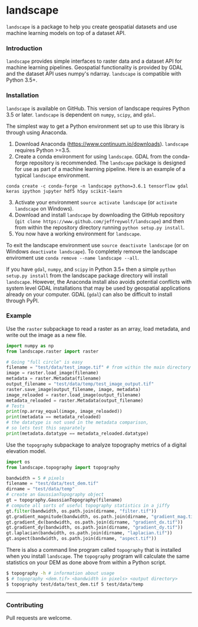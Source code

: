 # landscape 

`landscape` is a package to help you create geospatial 
datasets and use machine learning models on top of a 
dataset API.

### Introduction
`landscape` provides simple interfaces to raster data and
a dataset API for machine learning pipelines. Geospatial 
functionality is provided by GDAL and the dataset API 
uses numpy's ndarray.  `landscape` is compatible with 
Python 3.5+.

### Installation

`landscape` is available on GitHub. This version of landscape requires Python 3.5 or later. `landscape` is dependent on `numpy`, `scipy`, and `gdal`.

The simplest way to get a Python environment set up to use this library is through using Anaconda.
1. Download Anaconda (https://www.continuum.io/downloads). `landscape` requires Python >=3.5.
2. Create a conda environment for using `landscape`. GDAL from the conda-forge repository is recommended.  The `landscape` package is designed for use as part of a machine learning pipeline. Here is an example of a typical `landscape` environment.
```
conda create -c conda-forge -n landscape python=3.6.1 tensorflow gdal keras ipython jupyter hdf5 h5py scikit-learn
```
3. Activate your environment `source activate landscape` (or `activate landscape` on Windows).
4. Download and install `landscape` by downloading the GitHub repository (`git clone https://www.github.com/jeffreywolf/landscape`) and then from within the repository directory running `python setup.py install`.
5. You now have a working environment for `landscape`. 


To exit the landscape environment use `source deactivate landscape` (or on Windows `deactivate landscape`). To completely remove the landscape enviroment use `conda remove --name landscape --all`. 

If you have `gdal`, `numpy`, and `scipy` in Python 3.5+ then a simple `python setup.py install` from the landscape package directory will install `landscape`.  However, the Anaconda install also avoids potential conflicts with system level GDAL installations that may be used by geospatial applications already on your computer. GDAL (`gdal`) can also be difficult to install through PyPI.  


### Example

Use the `raster` subpackage to read a raster as an array, load metadata,
and write out the image as a new file.

```python
import numpy as np
from landscape.raster import raster

# Going "full circle" is easy
filename = "test/data/test_image.tif" # from within the main directory
image = raster.load_image(filename)
metadata = raster.Metadata(filename)
output_filename = "test/data/temp/test_image_output.tif"
raster.save_image(output_filename, image, metadata)
image_reloaded = raster.load_image(output_filename)
metadata_reloaded = raster.Metadata(output_filename)
# Tests
print(np.array_equal(image, image_reloaded))
print(metadata == metadata_reloaded)
# the datatype is not used in the metadata comparison, 
# so lets test this separately
print(metadata.datatype == metadata_reloaded.datatype)
```

Use the `topography` subpackage to analyze topography metrics of a digital elevation model.

```python
import os
from landscape.topography import topography

bandwidth = 5 # pixels
filename = "test/data/test_dem.tif"
dirname = "test/data/temp"
# create an GaussianTopography object
gt = topography.GaussianTopography(filename)
# compute all sorts of useful topography statistics in a jiffy
gt.filter(bandwidth, os.path.join(dirname, "filter.tif"))
gt.gradient_magnitude(bandwidth, os.path.join(dirname, "gradient_mag.tif"))
gt.gradient_dx(bandwidth, os.path.join(dirname, "gradient_dx.tif"))
gt.gradient_dy(bandwidth, os.path.join(dirname, "gradient_dy.tif"))
gt.laplacian(bandwidth, os.path.join(dirname, "laplacian.tif"))
gt.aspect(bandwidth, os.path.join(dirname, "aspect.tif"))
```

There is also a command line program called `topography` that is installed when you install `landscape`.  The `topography` program will calculate the same statistics on your DEM as done above from within a Python script.

```bash
$ topography -h # information about usage
$ # topography <dem.tif> <bandwidth in pixels> <output directory>
$ topography test/data/test_dem.tif 5 test/data/temp
```
------------------------------------------------------------------------

### Contributing

Pull requests are welcome.